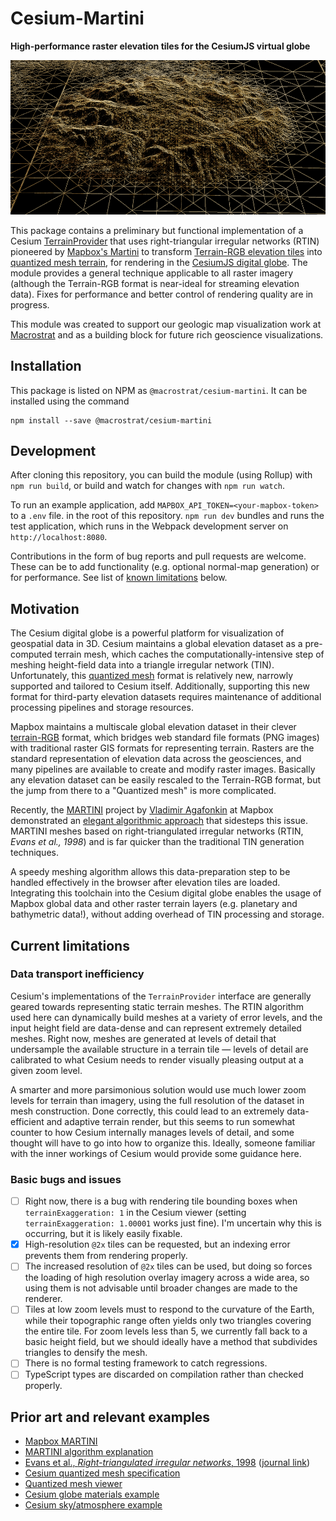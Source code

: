 # Cesium-Martini

**High-performance raster elevation tiles for the CesiumJS virtual globe**

![Cesium-Martini](/img/cesium-martini.png)

This package contains a preliminary but functional implementation of a Cesium
[TerrainProvider](https://cesium.com/docs/cesiumjs-ref-doc/TerrainProvider.html)
that uses right-triangular irregular networks (RTIN) pioneered by
[Mapbox's Martini](https://observablehq.com/@mourner/martin-real-time-rtin-terrain-mesh) to
transform [Terrain-RGB elevation tiles](https://blog.mapbox.com/global-elevation-data-6689f1d0ba65) into
[quantized mesh terrain](https://github.com/CesiumGS/quantized-mesh),
for rendering in the [CesiumJS digital globe](https://cesium.com).
The module provides a general technique applicable to all raster imagery
(although the Terrain-RGB format is near-ideal for streaming elevation data).
Fixes for performance and better control of rendering quality are in progress.

This module was created to support our geologic map visualization work
at [Macrostrat](https://macrostrat.org) and as a building block
for future rich geoscience visualizations.

## Installation

This package is listed on NPM as `@macrostrat/cesium-martini`. It can be installed
using the command
```
npm install --save @macrostrat/cesium-martini
```

## Development

After cloning this repository, you can build the module (using Rollup) with
`npm run build`, or build and watch for changes with `npm run watch`.

To run an example application, add `MAPBOX_API_TOKEN=<your-mapbox-token>` to a `.env` file.
in the root of this repository. `npm run dev` bundles and runs the test
application, which runs in the Webpack development server on `http://localhost:8080`.

Contributions in the form of bug reports and pull requests are welcome.
These can be to add functionality (e.g. optional normal-map generation) or for
performance. See list of [known limitations](#current-known-limitations) below.

## Motivation

The Cesium digital globe is a powerful platform for visualization of geospatial
data in 3D. Cesium maintains a global elevation dataset as a pre-computed terrain mesh,
which caches the computationally-intensive step of meshing height-field data
into a triangle irregular network (TIN). Unfortunately, this
[quantized mesh](https://github.com/CesiumGS/quantized-mesh) format is relatively
new, narrowly supported and tailored to Cesium itself. Additionally, supporting this
new format for third-party elevation datasets requires maintenance of additional
processing pipelines and storage resources.

Mapbox maintains a multiscale global elevation dataset in their clever
[terrain-RGB](https://blog.mapbox.com/global-elevation-data-6689f1d0ba65)
format, which bridges web standard file formats (PNG images) with traditional raster GIS
formats for representing terrain. Rasters are the standard representation of elevation data across the
geosciences, and many pipelines are available to create and modify raster images.
Basically any elevation dataset can be easily rescaled to the Terrain-RGB
format, but the jump from there to a "Quantized mesh" is more complicated.

Recently, the [MARTINI](https://github.com/mapbox/martini) project by
[Vladimir Agafonkin](https://agafonkin.com/) at Mapbox demonstrated an
[elegant algorithmic approach](https://observablehq.com/@mourner/martin-real-time-rtin-terrain-mesh)
that sidesteps this issue.
MARTINI meshes based on right-triangulated irregular networks (RTIN, *Evans et al., 1998*)
and is far quicker than the traditional TIN generation techniques.

A speedy meshing algorithm allows this data-preparation step to be handled
effectively in the browser after elevation tiles are loaded. Integrating this
toolchain into the Cesium digital globe enables the usage of Mapbox global
data and other raster terrain layers (e.g. planetary and bathymetric data!),
without adding overhead of TIN processing and storage.

## Current limitations

### Data transport inefficiency

Cesium's implementations of the `TerrainProvider` interface are generally geared
towards representing static terrain meshes. The RTIN algorithm used here can
dynamically build meshes at a variety of error levels, and the input height
field are data-dense and can represent extremely detailed meshes. Right now,
meshes are generated at levels of detail that undersample the available structure
in a terrain tile — levels of detail are calibrated to what Cesium needs to
render visually pleasing output at a given zoom level.

A smarter and more parsimonious solution would use much lower zoom levels
for terrain than imagery, using the full resolution of the dataset in
mesh construction. Done correctly, this could lead to an extremely
data-efficient and adaptive terrain render, but this seems to run somewhat
counter to how Cesium internally manages levels of detail, and some thought will have to
go into how to organize this. Ideally, someone familiar with the inner workings
of Cesium would provide some guidance here.

### Basic bugs and issues

- [ ] Right now, there is a bug with rendering tile bounding boxes when
      `terrainExaggeration: 1` in the Cesium viewer
      (setting `terrainExaggeration: 1.00001` works just fine). I'm uncertain why
      this is occurring, but it is likely easily fixable.
- [x] High-resolution `@2x` tiles can be requested, but an indexing error
      prevents them from rendering properly.
- [ ] The increased resolution of `@2x` tiles can be used, but doing so forces
      the loading of high resolution overlay imagery across a wide area, so using them is not
      advisable until broader changes are made to the renderer.
- [ ] Tiles at low zoom levels must to respond to the curvature of the Earth,
      while their topographic range often yields only two triangles covering the entire
      tile. For zoom levels less than 5, we currently fall back to a basic height field,
      but we should ideally have a method that subdivides triangles to densify
      the mesh.
- [ ] There is no formal testing framework to catch regressions.
- [ ] TypeScript types are discarded on compilation rather than checked properly.

## Prior art and relevant examples

- [Mapbox MARTINI](https://github.com/mapbox/martini)
- [MARTINI algorithm explanation](https://observablehq.com/@mourner/martin-real-time-rtin-terrain-mesh)
- [Evans et al., *Right-triangulated irregular networks*, 1998](https://www.cs.ubc.ca/~will/papers/rtin.pdf)
  ([journal link](https://link.springer.com/article/10.1007/s00453-001-0006-x))
- [Cesium quantized mesh specification](https://github.com/CesiumGS/quantized-mesh)
- [Quantized mesh viewer](https://github.com/heremaps/quantized-mesh-viewer)
- [Cesium globe materials example](https://sandcastle.cesium.com/?src=Globe%20Materials.html)
- [Cesium sky/atmosphere example](https://sandcastle.cesium.com/?src=Sky%20Atmosphere.html)
